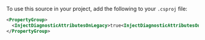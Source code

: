 To use this source in your project, add the following to your `.csproj` file:

```xml
<PropertyGroup>
  <InjectDiagnosticAttributesOnLegacy>true<InjectDiagnosticAttributesOnLegacy>
</PropertyGroup>
```
